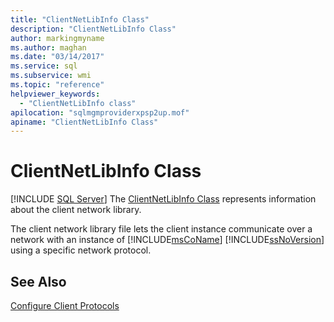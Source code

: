 ```yaml
---
title: "ClientNetLibInfo Class"
description: "ClientNetLibInfo Class"
author: markingmyname
ms.author: maghan
ms.date: "03/14/2017"
ms.service: sql
ms.subservice: wmi
ms.topic: "reference"
helpviewer_keywords:
  - "ClientNetLibInfo class"
apilocation: "sqlmgmproviderxpsp2up.mof"
apiname: "ClientNetLibInfo Class"
---
```

# ClientNetLibInfo Class
[!INCLUDE [SQL Server](../../../includes/applies-to-version/sqlserver.md)]
  The [ClientNetLibInfo Class](../../../relational-databases/wmi-provider-configuration-classes/clientnetlibinfo-class/clientnetlibinfo-class.md) represents information about the client network library.  
  
 The client network library file lets the client instance communicate over a network with an instance of [!INCLUDE[msCoName](../../../includes/msconame-md.md)] [!INCLUDE[ssNoVersion](../../../includes/ssnoversion-md.md)] using a specific network protocol.  
  
## See Also  
 [Configure Client Protocols](../../../database-engine/configure-windows/configure-client-protocols.md)  
  
